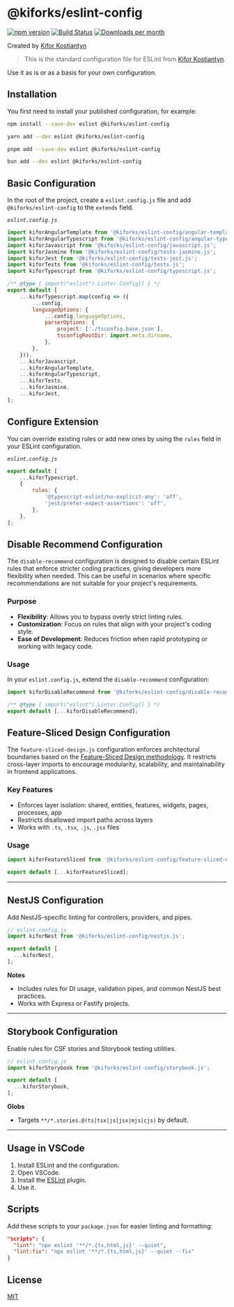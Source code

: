 # @kiforks/eslint-config

[![npm version](https://img.shields.io/npm/v/@kiforks/eslint-config?logo=npm&logoColor=fff)](https://www.npmjs.com/package/@kiforks/eslint-config)
[![Build Status](https://img.shields.io/github/actions/workflow/status/kiforks/eslint-config/cd.yml?query=workflow%3Adeploys&logo=github)](https://github.com/kiforks/eslint-config/actions/workflows/cd.yml?query=workflow%3Adeploy)
[![Downloads per month](https://img.shields.io/npm/dm/@kiforks/eslint-config)](https://npmcharts.com/compare/@kiforks/eslint-config)

Created by [Kifor Kostiantyn][author-url]

> This is the standard configuration file for ESLint from [Kifor Kostiantyn](https://www.linkedin.com/in/kiforks/).

Use it as is or as a basis for your own configuration.

## Installation

You first need to install your published configuration, for example:

<!--DOCUSAURUS_CODE_TABS-->
<!--npm-->

```bash
npm install --save-dev eslint @kiforks/eslint-config
```

<!--yarn-->

```bash
yarn add --dev eslint @kiforks/eslint-config
```

<!--pnpm-->

```bash
pnpm add --save-dev eslint @kiforks/eslint-config
```

<!--bun-->

```bash
bun add --dev eslint @kiforks/eslint-config
```

## Basic Configuration

In the root of the project, create a `eslint.config.js` file and add `@kiforks/eslint-config` to the `extends` field.

_`eslint.config.js`_

```javascript
import kiforAngularTemplate from '@kiforks/eslint-config/angular-template.js';
import kiforAngularTypescript from '@kiforks/eslint-config/angular-typescript.js';
import kiforJavascript from '@kiforks/eslint-config/javascript.js';
import kiforJasmine from '@kiforks/eslint-config/tests-jasmine.js';
import kiforJest from '@kiforks/eslint-config/tests-jest.js';
import kiforTests from '@kiforks/eslint-config/tests.js';
import kiforTypescript from '@kiforks/eslint-config/typescript.js';

/** @type { import("eslint").Linter.Config[] } */
export default [
	...kiforTypescript.map(config => ({
		...config,
		languageOptions: {
			...config.languageOptions,
			parserOptions: {
				project: ['./tsconfig.base.json'],
				tsconfigRootDir: import.meta.dirname,
			},
		},
	})),
	...kiforJavascript,
	...kiforAngularTemplate,
	...kiforAngularTypescript,
	...kiforTests,
	...kiforJasmine,
	...kiforJest,
];
```

## Configure Extension

You can override existing rules or add new ones by using the `rules` field in your ESLint configuration.

_`eslint.config.js`_

```javascript
export default [
	...kiforTypescript,
	{
		rules: {
			'@typescript-eslint/no-explicit-any': 'off',
			'jest/prefer-expect-assertions': 'off',
		},
	},
];
```

## Disable Recommend Configuration

The `disable-recommend` configuration is designed to disable certain ESLint rules that enforce stricter coding practices, giving developers more flexibility when needed. This can be useful in scenarios where specific recommendations are not suitable for your project's requirements.

### Purpose

- **Flexibility**: Allows you to bypass overly strict linting rules.
- **Customization**: Focus on rules that align with your project's coding style.
- **Ease of Development**: Reduces friction when rapid prototyping or working with legacy code.

### Usage

In your `eslint.config.js`, extend the `disable-recommend` configuration:

```javascript
import kiforDisableRecommend from '@kiforks/eslint-config/disable-recommend.js';

/** @type { import("eslint").Linter.Config[] } */
export default [...kiforDisableRecommend];
```

## Feature-Sliced Design Configuration

The `feature-sliced-design.js` configuration enforces architectural boundaries based on the [Feature-Sliced Design methodology](https://feature-sliced.github.io/documentation/docs). It restricts cross-layer imports to encourage modularity, scalability, and maintainability in frontend applications.

### Key Features

- Enforces layer isolation: shared, entities, features, widgets, pages, processes, app
- Restricts disallowed import paths across layers
- Works with `.ts`, `.tsx`, `.js`, `.jsx` files

### Usage

```javascript
import kiforFeatureSliced from '@kiforks/eslint-config/feature-sliced-design.js';

export default [...kiforFeatureSliced];
```
---
## NestJS Configuration

Add NestJS-specific linting for controllers, providers, and pipes.

```js
// eslint.config.js
import kiforNest from '@kiforks/eslint-config/nestjs.js';

export default [
  ...kiforNest,
];
```

**Notes**

* Includes rules for DI usage, validation pipes, and common NestJS best practices.
* Works with Express or Fastify projects.

---

## Storybook Configuration

Enable rules for CSF stories and Storybook testing utilities.

```js
// eslint.config.js
import kiforStorybook from '@kiforks/eslint-config/storybook.js';

export default [
  ...kiforStorybook,
];
```

**Globs**

* Targets `**/*.stories.@(ts|tsx|js|jsx|mjs|cjs)` by default.

---

## Usage in VSCode

1. Install ESLint and the configuration.
2. Open VSCode.
3. Install the [ESLint](https://marketplace.visualstudio.com/items?itemName=dbaeumer.vscode-eslint) plugin.
4. Use it.

## Scripts

Add these scripts to your `package.json` for easier linting and formatting:

```json
"scripts": {
  "lint": "npx eslint '**/*.{ts,html,js}' --quiet",
  "lint:fix": "npx eslint '**/*.{ts,html,js}' --quiet --fix"
}
```

## License

[MIT](LICENSE)

[author-url]: https://www.linkedin.com/in/kiforks/
